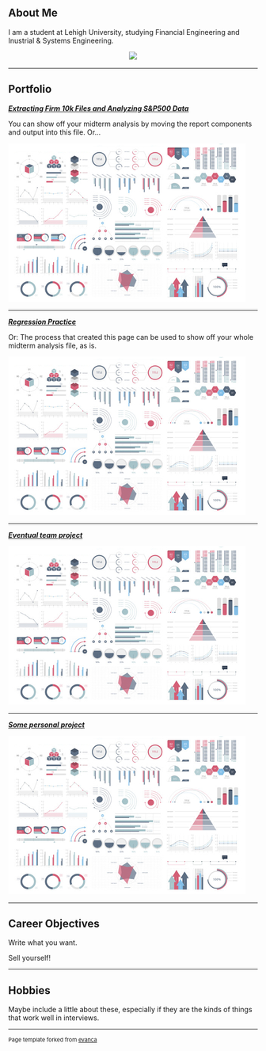 ## About Me

I am a student at Lehigh University, studying Financial Engineering and Inustrial & Systems Engineering. 

<!-- Upload your own photo and change the path -->

<p style="text-align:center;">
  <img class="img-circle" src="https://github.com/chrisztoh/chrisztoh.github.io/blob/master/images/Headshot.png" width="50%">
</p>

---

## Portfolio

<!-- You can link to other websites, PDFs in this repo, and other pages in this repo -->

_**[Extracting Firm 10k Files and Analyzing S&P500 Data](Report)**_

You can show off your midterm analysis by moving the report components and output into this file. Or...

<img src="images/dummy_thumbnail.jpg?raw=true"/>

---

_**[Regression Practice](Regression_practice)**_

Or: The process that created this page can be used to show off your whole midterm analysis file, as is.

<img src="images/dummy_thumbnail.jpg?raw=true"/>

---

_**[Eventual team project](https://donbowen.github.io/teamproject/)**_

<img src="images/dummy_thumbnail.jpg?raw=true"/>

---

_**[Some personal project](/pdf/sample_presentation.pdf)**_

<img src="images/dummy_thumbnail.jpg?raw=true"/>

---

## Career Objectives

Write what you want. 

Sell yourself!

---

## Hobbies

Maybe include a little about these, especially if they are the kinds of things that work well in interviews.

---
<p style="font-size:11px">Page template forked from <a href="https://github.com/evanca/quick-portfolio">evanca</a></p>
<!-- Remove above link if you don't want to attibute -->
